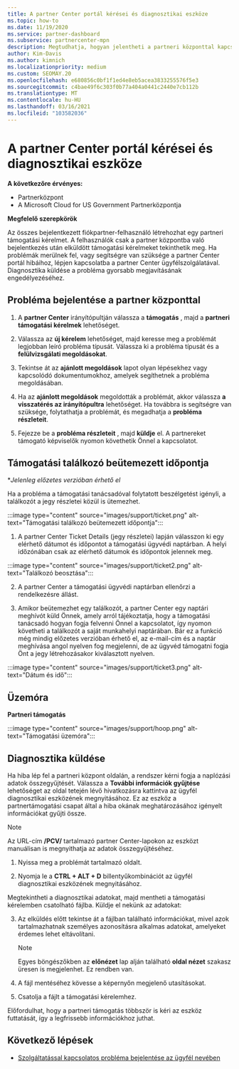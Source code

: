 ```yaml
---
title: A partner Center portál kérései és diagnosztikai eszköze
ms.topic: how-to
ms.date: 11/19/2020
ms.service: partner-dashboard
ms.subservice: partnercenter-mpn
description: Megtudhatja, hogyan jelentheti a partneri központtal kapcsolatos problémákat, és hogyan gyűjthet diagnosztikai adatokat a partner-támogatási csapat számára.
author: Kim-Davis
ms.author: kimnich
ms.localizationpriority: medium
ms.custom: SEOMAY.20
ms.openlocfilehash: e680856c0bf1f1ed4e8eb5acea3833255576f5e3
ms.sourcegitcommit: c4bae49f6c303f0b77a404a0441c2440e7cb112b
ms.translationtype: MT
ms.contentlocale: hu-HU
ms.lasthandoff: 03/16/2021
ms.locfileid: "103582036"
---
```

# <a name="partner-center-portal-requests-and-diagnostic-tool"></a>A partner Center portál kérései és diagnosztikai eszköze

**A következőre érvényes:**

- Partnerközpont
- A Microsoft Cloud for US Government Partnerközpontja

**Megfelelő szerepkörök**

Az összes bejelentkezett fiókpartner-felhasználó létrehozhat egy partneri támogatási kérelmet. A felhasználók csak a partner központba való bejelentkezés után elküldött támogatási kérelmeket tekinthetik meg.
Ha problémák merülnek fel, vagy segítségre van szüksége a partner Center portál hibáihoz, lépjen kapcsolatba a partner Center ügyfélszolgálatával. Diagnosztika küldése a probléma gyorsabb megjavításának engedélyezéséhez.

## <a name="report-a-problem-with-the-partner-center"></a>Probléma bejelentése a partner központtal

1. A **partner Center** irányítópultján válassza a **támogatás** , majd a **partneri támogatási kérelmek** lehetőséget.

2. Válassza az **új kérelem** lehetőséget, majd keresse meg a problémát legjobban leíró probléma típusát. Válassza ki a probléma típusát és a **felülvizsgálati megoldásokat**.

3. Tekintse át az **ajánlott megoldások** lapot olyan lépésekhez vagy kapcsolódó dokumentumokhoz, amelyek segíthetnek a probléma megoldásában.

4. Ha az **ajánlott megoldások** megoldották a problémát, akkor válassza **a visszatérés az irányítópultra** lehetőséget. Ha továbbra is segítségre van szüksége, folytathatja a problémát, és megadhatja a **probléma részleteit**.

5. Fejezze be a **probléma részleteit** , majd **küldje** el. A partnereket támogató képviselők nyomon követhetik Önnel a kapcsolatot.

## <a name="schedule-a-support-appointment"></a>Támogatási találkozó beütemezett időpontja 

**Jelenleg előzetes verzióban érhető el*

Ha a probléma a támogatási tanácsadóval folytatott beszélgetést igényli, a találkozót a jegy részletei közül is ütemezhet.

:::image type="content" source="images/support/ticket.png" alt-text="Támogatási találkozó beütemezett időpontja":::

1.  A partner Center Ticket Details (jegy részletei) lapján válasszon ki egy elérhető dátumot és időpontot a támogatási ügyvédi naptárban. A helyi időzónában csak az elérhető dátumok és időpontok jelennek meg.

:::image type="content" source="images/support/ticket2.png" alt-text="Találkozó beosztása":::

2. A partner Center a támogatási ügyvédi naptárban ellenőrzi a rendelkezésre állást.

1. Amikor beütemezhet egy találkozót, a partner Center egy naptári meghívót küld Önnek, amely arról tájékoztatja, hogy a támogatási tanácsadó hogyan fogja felvenni Önnel a kapcsolatot, így nyomon követheti a találkozót a saját munkahelyi naptárában.  Bár ez a funkció még mindig előzetes verzióban érhető el, az e-mail-cím és a naptár meghívása angol nyelven fog megjelenni, de az ügyvéd támogatni fogja Önt a jegy létrehozásakor kiválasztott nyelven.

:::image type="content" source="images/support/ticket3.png" alt-text="Dátum és idő":::

## <a name="hours-of-operation"></a>Üzemóra

**Partneri támogatás**

:::image type="content" source="images/support/hoop.png" alt-text="Támogatási üzemóra":::

## <a name="send-diagnostics"></a>Diagnosztika küldése

Ha hiba lép fel a partneri központ oldalán, a rendszer kérni fogja a naplózási adatok összegyűjtését. Válassza a **További információk gyűjtése** lehetőséget az oldal tetején lévő hivatkozásra kattintva az ügyfél diagnosztikai eszközének megnyitásához. Ez az eszköz a partnertámogatási csapat által a hiba okának meghatározásához igényelt információkat gyűjti össze. 

>[!NOTE]
>Az URL-cím **/PCV/** tartalmazó partner Center-lapokon az eszközt manuálisan is megnyithatja az adatok összegyűjtéséhez.

1. Nyissa meg a problémát tartalmazó oldalt.

2. Nyomja le a **CTRL + ALT + D** billentyűkombinációt az ügyfél diagnosztikai eszközének megnyitásához.

Megtekintheti a diagnosztikai adatokat, majd mentheti a támogatási kérelemben csatolható fájlba. Küldje el nekünk az adatokat:

3. Az elküldés előtt tekintse át a fájlban található információkat, mivel azok tartalmazhatnak személyes azonosításra alkalmas adatokat, amelyeket érdemes lehet eltávolítani.

    >[!NOTE]
    >Egyes böngészőkben az **előnézet** lap alján található **oldal nézet** szakasz üresen is megjelenhet. Ez rendben van.

4. A fájl mentéséhez kövesse a képernyőn megjelenő utasításokat.

5. Csatolja a fájlt a támogatási kérelemhez.

Előfordulhat, hogy a partneri támogatás többször is kéri az eszköz futtatását, így a legfrissebb információkhoz juthat.

## <a name="next-steps"></a>Következő lépések

- [Szolgáltatással kapcsolatos probléma bejelentése az ügyfél nevében](report-problems-on-behalf-of-a-customer.md)
